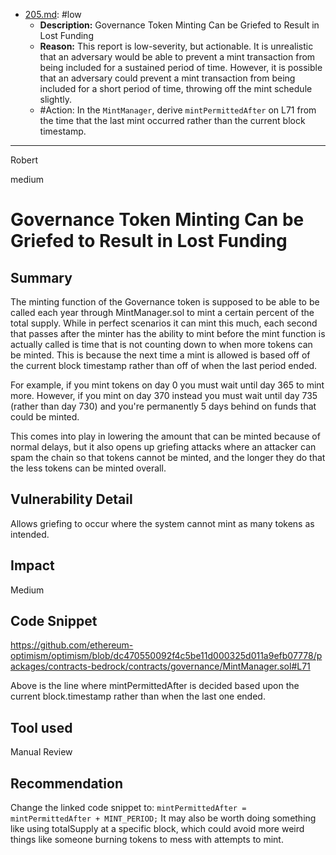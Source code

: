 
- [205.md](205.md): #low
  - **Description:** Governance Token Minting Can be Griefed to Result in Lost Funding
  - **Reason:** This report is low-severity, but actionable. It is unrealistic that an adversary would be able to prevent a mint transaction from being included for a sustained period of time. However, it is possible that an adversary could prevent a mint transaction from being included for a short period of time, throwing off the mint schedule slightly.
  - #Action:  In the `MintManager`, derive `mintPermittedAfter` on L71 from the time that the last mint occurred rather than the current block timestamp.

---

Robert

medium

# Governance Token Minting Can be Griefed to Result in Lost Funding

## Summary
The minting function of the Governance token is supposed to be able to be called each year through MintManager.sol to mint a certain percent of the total supply. While in perfect scenarios it can mint this much, each second that passes after the minter has the ability to mint before the mint function is actually called is time that is not counting down to when more tokens can be minted. This is because the next time a mint is allowed is based off of the current block timestamp rather than off of when the last period ended.

For example, if you mint tokens on day 0 you must wait until day 365 to mint more. However, if you mint on day 370 instead you must wait until day 735 (rather than day 730) and you're permanently 5 days behind on funds that could be minted.

This comes into play in lowering the amount that can be minted because of normal delays, but it also opens up griefing attacks where an attacker can spam the chain so that tokens cannot be minted, and the longer they do that the less tokens can be minted overall.

## Vulnerability Detail
Allows griefing to occur where the system cannot mint as many tokens as intended.

## Impact
Medium

## Code Snippet
https://github.com/ethereum-optimism/optimism/blob/dc470550092f4c5be11d000325d011a9efb07778/packages/contracts-bedrock/contracts/governance/MintManager.sol#L71

Above is the line where mintPermittedAfter is decided based upon the current block.timestamp rather than when the last one ended.

## Tool used
Manual Review

## Recommendation
Change the linked code snippet to: `mintPermittedAfter = mintPermittedAfter + MINT_PERIOD;` It may also be worth doing something like using totalSupply at a specific block, which could avoid more weird things like someone burning tokens to mess with attempts to mint.
